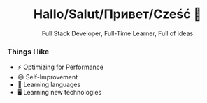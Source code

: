 <h1 align='center'>Hallo/Salut/Привет/Cześć 👋</h1>

<p align='center'>Full Stack Developer, Full-Time Learner, Full of ideas</p>

<h3>Things I like</h3>

<ul>
  <li>⚡ Optimizing for Performance</li>
  <li>😄 Self-Improvement</li>
  <li>💬 Learning languages</li>
  <li>🖥️ Learning new technologies</li>
</ul>
